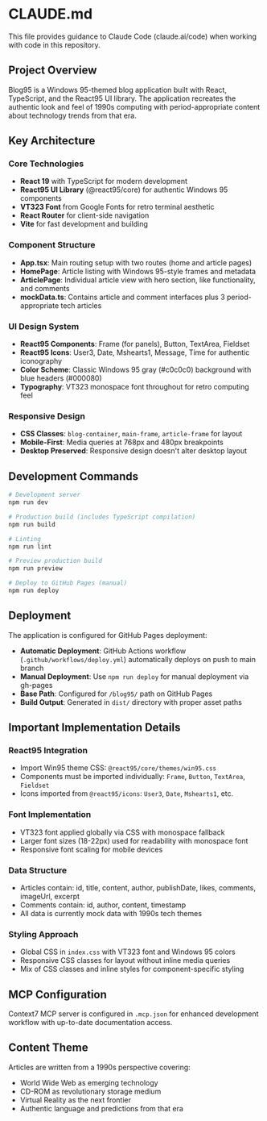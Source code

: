 # CLAUDE.md

This file provides guidance to Claude Code (claude.ai/code) when working with code in this repository.

## Project Overview

Blog95 is a Windows 95-themed blog application built with React, TypeScript, and the React95 UI library. The application recreates the authentic look and feel of 1990s computing with period-appropriate content about technology trends from that era.

## Key Architecture

### Core Technologies
- **React 19** with TypeScript for modern development
- **React95 UI Library** (@react95/core) for authentic Windows 95 components
- **VT323 Font** from Google Fonts for retro terminal aesthetic
- **React Router** for client-side navigation
- **Vite** for fast development and building

### Component Structure
- **App.tsx**: Main routing setup with two routes (home and article pages)
- **HomePage**: Article listing with Windows 95-style frames and metadata
- **ArticlePage**: Individual article view with hero section, like functionality, and comments
- **mockData.ts**: Contains article and comment interfaces plus 3 period-appropriate tech articles

### UI Design System
- **React95 Components**: Frame (for panels), Button, TextArea, Fieldset
- **React95 Icons**: User3, Date, Mshearts1, Message, Time for authentic iconography
- **Color Scheme**: Classic Windows 95 gray (#c0c0c0) background with blue headers (#000080)
- **Typography**: VT323 monospace font throughout for retro computing feel

### Responsive Design
- **CSS Classes**: `blog-container`, `main-frame`, `article-frame` for layout
- **Mobile-First**: Media queries at 768px and 480px breakpoints
- **Desktop Preserved**: Responsive design doesn't alter desktop layout

## Development Commands

```bash
# Development server
npm run dev

# Production build (includes TypeScript compilation)
npm run build

# Linting
npm run lint

# Preview production build
npm run preview

# Deploy to GitHub Pages (manual)
npm run deploy
```

## Deployment

The application is configured for GitHub Pages deployment:

- **Automatic Deployment**: GitHub Actions workflow (`.github/workflows/deploy.yml`) automatically deploys on push to main branch
- **Manual Deployment**: Use `npm run deploy` for manual deployment via gh-pages
- **Base Path**: Configured for `/blog95/` path on GitHub Pages
- **Build Output**: Generated in `dist/` directory with proper asset paths

## Important Implementation Details

### React95 Integration
- Import Win95 theme CSS: `@react95/core/themes/win95.css`
- Components must be imported individually: `Frame`, `Button`, `TextArea`, `Fieldset`
- Icons imported from `@react95/icons`: `User3`, `Date`, `Mshearts1`, etc.

### Font Implementation
- VT323 font applied globally via CSS with monospace fallback
- Larger font sizes (18-22px) used for readability with monospace font
- Responsive font scaling for mobile devices

### Data Structure
- Articles contain: id, title, content, author, publishDate, likes, comments, imageUrl, excerpt
- Comments contain: id, author, content, timestamp
- All data is currently mock data with 1990s tech themes

### Styling Approach
- Global CSS in `index.css` with VT323 font and Windows 95 colors
- Responsive CSS classes for layout without inline media queries
- Mix of CSS classes and inline styles for component-specific styling

## MCP Configuration

Context7 MCP server is configured in `.mcp.json` for enhanced development workflow with up-to-date documentation access.

## Content Theme

Articles are written from a 1990s perspective covering:
- World Wide Web as emerging technology
- CD-ROM as revolutionary storage medium  
- Virtual Reality as the next frontier
- Authentic language and predictions from that era